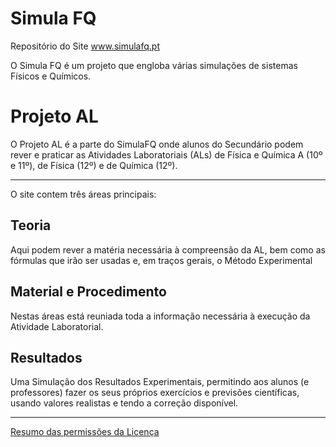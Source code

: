 # Simula FQ
 Repositório do Site www.simulafq.pt
 
 O Simula FQ é um projeto que engloba várias simulações de sistemas Físicos e Químicos.
 

 
# Projeto AL

O Projeto AL é a parte do SimulaFQ onde alunos do Secundário podem rever e praticar as Atividades Laboratoriais (ALs) de Física e Química A (10º e 11º), de Física (12º) e de Química (12º).

---

O site contem três áreas principais:

## Teoria
Aqui podem rever a matéria necessária à compreensão da AL, bem como as fórmulas que irão ser usadas e, em traços gerais, o Método Experimental

## Material e Procedimento
Nestas áreas está reuniada toda a informação necessária à execução da Atividade Laboratorial.

## Resultados
Uma Simulação dos Resultados Experimentais, permitindo aos alunos (e professores) fazer os seus próprios exercícios e previsões científicas, usando valores realistas e tendo a correção disponível.

---
[Resumo das permissões da Licença](https://choosealicense.com/licenses/gpl-3.0/)
